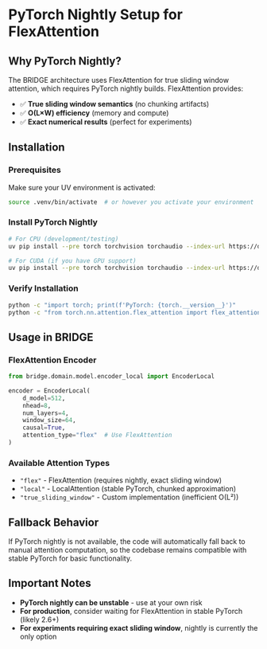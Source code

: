 # PyTorch Nightly Setup for FlexAttention

## Why PyTorch Nightly?

The BRIDGE architecture uses FlexAttention for true sliding window attention, which requires PyTorch nightly builds. FlexAttention provides:

- ✅ **True sliding window semantics** (no chunking artifacts)
- ✅ **O(L×W) efficiency** (memory and compute)
- ✅ **Exact numerical results** (perfect for experiments)

## Installation

### Prerequisites
Make sure your UV environment is activated:
```bash
source .venv/bin/activate  # or however you activate your environment
```

### Install PyTorch Nightly
```bash
# For CPU (development/testing)
uv pip install --pre torch torchvision torchaudio --index-url https://download.pytorch.org/whl/nightly/cpu

# For CUDA (if you have GPU support)
uv pip install --pre torch torchvision torchaudio --index-url https://download.pytorch.org/whl/nightly/cu121
```

### Verify Installation
```bash
python -c "import torch; print(f'PyTorch: {torch.__version__}')"
python -c "from torch.nn.attention.flex_attention import flex_attention; print('✅ FlexAttention available!')"
```

## Usage in BRIDGE

### FlexAttention Encoder
```python
from bridge.domain.model.encoder_local import EncoderLocal

encoder = EncoderLocal(
    d_model=512,
    nhead=8,
    num_layers=4,
    window_size=64,
    causal=True,
    attention_type="flex"  # Use FlexAttention
)
```

### Available Attention Types
- `"flex"` - FlexAttention (requires nightly, exact sliding window)
- `"local"` - LocalAttention (stable PyTorch, chunked approximation)
- `"true_sliding_window"` - Custom implementation (inefficient O(L²))

## Fallback Behavior

If PyTorch nightly is not available, the code will automatically fall back to manual attention computation, so the codebase remains compatible with stable PyTorch for basic functionality.

## Important Notes

- **PyTorch nightly can be unstable** - use at your own risk
- **For production**, consider waiting for FlexAttention in stable PyTorch (likely 2.6+)
- **For experiments requiring exact sliding window**, nightly is currently the only option 